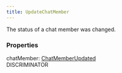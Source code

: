 ```yaml
---
title: UpdateChatMember
---
```


The status of a chat member was changed.

### Properties

<div class="flex flex-col gap-3"><div><div class="flex gap-2"><div class="font-mono p" id="p_chatMember" data-anchor><span class="font-bold">chatMember</span><span class="opacity-50">:</span> <a href="/gh/types/chatmemberupdated"  >ChatMemberUpdated</a></div><div class="flex items-center"><div class="bg-dbt px-1.5 rounded-md select-none text-fgt text-[10px]">DISCRIMINATOR</div></div></div></div></div>


